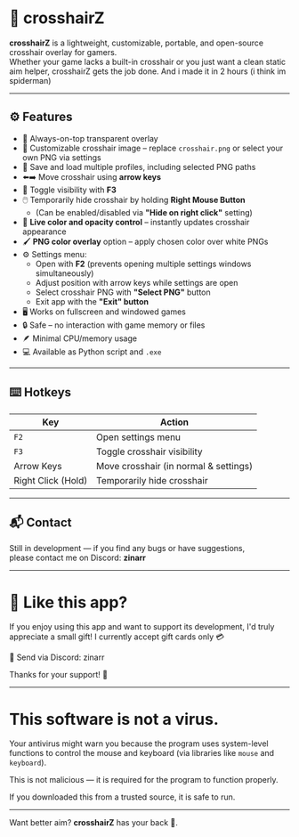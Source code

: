 # 🎯 crosshairZ

**crosshairZ** is a lightweight, customizable, portable, and open-source crosshair overlay for gamers.  
Whether your game lacks a built-in crosshair or you just want a clean static aim helper, crosshairZ gets the job done.
And i made it in 2 hours (i think im spiderman)

---

## ⚙️ Features

- 🔲 Always-on-top transparent overlay
- 🎨 Customizable crosshair image – replace `crosshair.png` or select your own PNG via settings
- 💾 Save and load multiple profiles, including selected PNG paths
- ⬅️➡️ Move crosshair using **arrow keys**
- 🎯 Toggle visibility with **F3**
- 🖱️ Temporarily hide crosshair by holding **Right Mouse Button**
  - (Can be enabled/disabled via **"Hide on right click"** setting)
- 🌈 **Live color and opacity control** – instantly updates crosshair appearance
- 🖌️ **PNG color overlay** option – apply chosen color over white PNGs
- ⚙️ Settings menu:
  - Open with **F2** (prevents opening multiple settings windows simultaneously)
  - Adjust position with arrow keys while settings are open
  - Select crosshair PNG with **"Select PNG"** button
  - Exit app with the **"Exit" button**
- 🖥️ Works on fullscreen and windowed games
- 🔒 Safe – no interaction with game memory or files
- 🪶 Minimal CPU/memory usage
- 💻 Available as Python script and `.exe`

---

## ⌨️ Hotkeys

| Key       | Action                                 |
|-----------|----------------------------------------|
| `F2`      | Open settings menu                     |
| `F3`      | Toggle crosshair visibility            |
| Arrow Keys | Move crosshair (in normal & settings) |
| Right Click (Hold) | Temporarily hide crosshair    |

---

## 📬 Contact

Still in development — if you find any bugs or have suggestions,  
please contact me on Discord: **zinarr**

---

# 🎯 Like this app?
If you enjoy using this app and want to support its development, I'd truly appreciate a small gift!
I currently accept gift cards only 💳

🎁 Send via Discord: zinarr

Thanks for your support! 🙏

---

# This software is not a virus.

Your antivirus might warn you because the program uses system-level functions to control the mouse and keyboard (via libraries like `mouse` and `keyboard`).

This is not malicious — it is required for the program to function properly.

If you downloaded this from a trusted source, it is safe to run.

---

Want better aim? **crosshairZ** has your back 🎯.
